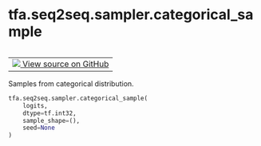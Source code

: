 <div itemscope itemtype="http://developers.google.com/ReferenceObject">
<meta itemprop="name" content="tfa.seq2seq.sampler.categorical_sample" />
<meta itemprop="path" content="Stable" />
</div>

# tfa.seq2seq.sampler.categorical_sample


<table class="tfo-notebook-buttons tfo-api" align="left">

<td>
  <a target="_blank" href="https://github.com/tensorflow/addons/tree/r0.6/tensorflow_addons/seq2seq/sampler.py#L735-L754">
    <img src="https://www.tensorflow.org/images/GitHub-Mark-32px.png" />
    View source on GitHub
  </a>
</td></table>



Samples from categorical distribution.

``` python
tfa.seq2seq.sampler.categorical_sample(
    logits,
    dtype=tf.int32,
    sample_shape=(),
    seed=None
)
```



<!-- Placeholder for "Used in" -->
